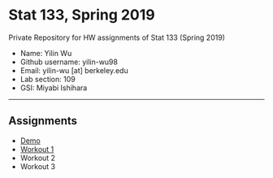 # Stat 133, Spring 2019

Private Repository for HW assignments of Stat 133 (Spring 2019)

- Name: Yilin Wu
- Github username: yilin-wu98
- Email: yilin-wu [at] berkeley.edu
- Lab section: 109
- GSI: Miyabi Ishihara

-----

## Assignments

- [Demo](demo)
- [Workout 1](workout1)
- Workout 2
- Workout 3


